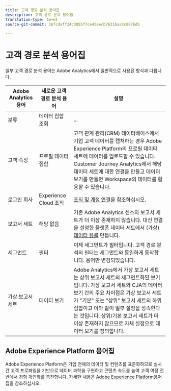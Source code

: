 ```yaml
---
title: 고객 경로 분석 용어집
description: 고객 경로 분석 용어집
translation-type: tm+mt
source-git-commit: 36fcdaff24c3055f7ce45eecb7631baa3c087bdb

---
```



# 고객 경로 분석 용어집

일부 고객 경로 분석 용어는 Adobe Analytics에서 일반적으로 사용된 방식과 다릅니다.

| Adobe Analytics 용어 | 새로운 고객 경로 분석 용어 | 설명 |
|---|---|---|
| 분류 | 데이터 집합 조회 | ... |
| 고객 속성 | 프로필 데이터 집합 | 고객 관계 관리(CRM) 데이터베이스에서 기업 고객 데이터를 캡처하는 경우 Adobe Experience Platform의 프로필 데이터 세트에 데이터를 업로드할 수 있습니다. Customer Journey Analytics에서 해당 데이터 세트에 대한 연결을 만들고 데이터 보기를 만들면 Workspace의 데이터를 활용할 수 있습니다. |
| 로그인 회사 | Experience Cloud 조직 | [조직 및 계정 연결](https://docs.adobe.com/content/help/en/core-services/interface/manage-users-and-products/organizations.html#topic_C31CB834F109465A82ED57FF0563B3F1)을 참조하십시오. |
| 보고서 세트 | 해당 없음 | 기존 Adobe Analytics 센스의 보고서 세트가 더 이상 존재하지 않습니다. 대신 연결을 설정한 플랫폼 데이터 세트에서 (가상) [데이터 뷰를](/help/data-views/create-dataview.md) 만듭니다. |
| 세그먼트 | 필터 | 이제 세그먼트가 필터입니다. 고객 경로 분석의 필터는 세그먼트와 동일하게 동작합니다. 용어만 변경되었습니다. |
| 가상 보고서 세트 | 데이터 보기 | Adobe Analytics에서 가상 보고서 세트는 상위 보고서 세트의 세그먼트화된 보기입니다. 가상 보고서 세트와 CJA의 데이터 보기 간의 주요 차이점은 가상 보고서 세트가 &quot;기본&quot; 또는 &quot;상위&quot; 보고서 세트의 하위 집합이고 이와 같이 일부 설정을 상속한다는 것입니다. 상위/기본 보고서 세트가 더 이상 존재하지 않으므로 자체 설정으로 데이터 보기를 정의합니다. |

## Adobe Experience Platform 용어집

Adobe Experience Platform은 기업 전체의 데이터 및 컨텐츠를 표준화하므로 실시간 고객 프로파일을 기반으로 데이터 과학을 구현하고 콘텐츠 속도를 높여 고객 여정 전반에서 경험 개인화를 촉진합니다.
자세한 내용은 [Adobe Experience Platform](https://www.adobe.io/apis/experienceplatform/home/services/acp-glossary.html)용어집을 참조하십시오.

